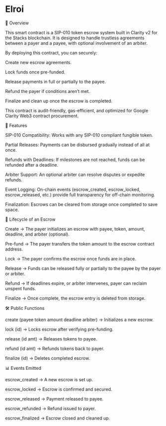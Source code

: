 # Elroi
📌 Overview

This smart contract is a SIP-010 token escrow system built in Clarity v2 for the Stacks blockchain.
It is designed to handle trustless agreements between a payer and a payee, with optional involvement of an arbiter.

By deploying this contract, you can securely:

Create new escrow agreements.

Lock funds once pre-funded.

Release payments in full or partially to the payee.

Refund the payer if conditions aren’t met.

Finalize and clean up once the escrow is completed.

This contract is audit-friendly, gas-efficient, and optimized for Google Clarity Web3 contract procurement.

🚀 Features

SIP-010 Compatibility: Works with any SIP-010 compliant fungible token.

Partial Releases: Payments can be disbursed gradually instead of all at once.

Refunds with Deadlines: If milestones are not reached, funds can be refunded after a deadline.

Arbiter Support: An optional arbiter can resolve disputes or expedite refunds.

Event Logging: On-chain events (escrow_created, escrow_locked, escrow_released, etc.) provide full transparency for off-chain monitoring.

Finalization: Escrows can be cleared from storage once completed to save space.

🔑 Lifecycle of an Escrow

Create → The payer initializes an escrow with payee, token, amount, deadline, and arbiter (optional).

Pre-fund → The payer transfers the token amount to the escrow contract address.

Lock → The payer confirms the escrow once funds are in place.

Release → Funds can be released fully or partially to the payee by the payer or arbiter.

Refund → If deadlines expire, or arbiter intervenes, payer can reclaim unspent funds.

Finalize → Once complete, the escrow entry is deleted from storage.

🛠️ Public Functions

create (payee token amount deadline arbiter) → Initializes a new escrow.

lock (id) → Locks escrow after verifying pre-funding.

release (id amt) → Releases tokens to payee.

refund (id amt) → Refunds tokens back to payer.

finalize (id) → Deletes completed escrow.

📊 Events Emitted

escrow_created → A new escrow is set up.

escrow_locked → Escrow is confirmed and secured.

escrow_released → Payment released to payee.

escrow_refunded → Refund issued to payer.

escrow_finalized → Escrow closed and cleaned up.
